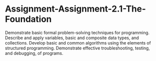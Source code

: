 # Assignment-Assignment-2.1-The-Foundation
Demonstrate basic formal problem-solving techniques for programming. Describe and apply variables, basic and composite data types, and collections. Develop basic and common algorithms using the elements of structured programming. Demonstrate effective troubleshooting, testing, and debugging, of programs. 
